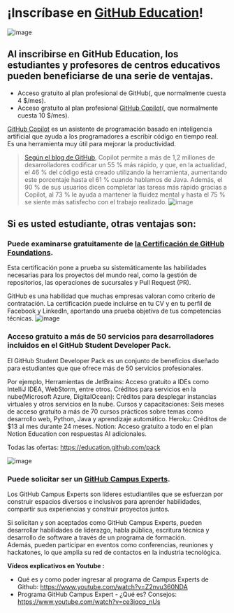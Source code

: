 # ¡Inscríbase en [GitHub Education](https://docs.github.com/es/education)!
![image](https://github.com/user-attachments/assets/a83c0f5d-c30f-439c-88ea-79969796ef56)
## Al inscribirse en GitHub Education, los estudiantes y profesores de centros educativos pueden beneficiarse de una serie de ventajas.
- Acceso gratuito al plan profesional de GitHub(, que normalmente cuesta 4 $/mes).
- Acceso gratuito al plan profesional [GitHub Copilot](https://www.youtube.com/watch?v=jsHAyBmFZlo&t=266s)(, que normalmente cuesta 10 $/mes).

[GitHub Copilot](https://www.youtube.com/watch?v=jsHAyBmFZlo&t=266s) es un asistente de programación basado en inteligencia artificial que ayuda a los programadores a escribir código en tiempo real. 
<br>Es una herramienta muy útil para mejorar la productividad.
> [Según el blog de GitHub](https://github.blog/news-insights/product-news/github-copilot-for-business-is-now-available/), Copilot permite a más de 1,2 millones de desarrolladores codificar un 55 % más rápido, y que, en la actualidad, el 46 % del código está creado utilizando la herramienta, aumentando este porcentaje hasta el 61 % cuando hablamos de Java. Además, el 90 % de sus usuarios dicen completar las tareas más rápido gracias a Copilot, al 73 % le ayuda a mantener la fluidez mental y hasta el 75 % se siente más satisfecho con el trabajo realizado.
> ![image](https://github.com/user-attachments/assets/1cbcb54b-97be-4824-975f-769a9ca176a8)


## **Si es usted estudiante**, otras ventajas son: 

### Puede examinarse gratuitamente de [la Certificación de GitHub Foundations](https://docs.github.com/es/get-started/showcase-your-expertise-with-github-certifications/about-github-certifications).
Esta certificación pone a prueba su sistemáticamente las habilidades necesarias para los proyectos del mundo real, como la gestión de repositorios, las operaciones de sucursales y Pull Request (PR).

GitHub es una habilidad que muchas empresas valoran como criterio de contratación.
La certificación puede incluirse en tu CV y en tu perfil de Facebook y LinkedIn, aportando una prueba objetiva de tus competencias técnicas.
![image](https://github.com/user-attachments/assets/ead97c4f-f1a5-40d0-af59-2e158f3aca03)

### Acceso gratuito a más de 50 servicios para desarrolladores incluidos en el GitHub Student Developer Pack.
El GitHub Student Developer Pack es un conjunto de beneficios diseñado para estudiantes que que ofrece más de 50 servicios profesionales.

Por ejemplo, 
Herramientas de JetBrains: Acceso gratuito a IDEs como IntelliJ IDEA, WebStorm, entre otros.
Créditos para servicios en la nube(Microsoft Azure, DigitalOcean): Créditos para desplegar instancias virtuales y otros servicios en la nube.
Cursos y capacitaciones: Seis meses de acceso gratuito a más de 70 cursos prácticos sobre temas como desarrollo web, Python, Java y aprendizaje automático.
Heroku: Créditos de $13 al mes durante 24 meses.
Notion: Acceso gratuito a todo en el plan Notion Education con respuestas AI adicionales. 

Todas las ofertas: https://education.github.com/pack

![image](https://github.com/user-attachments/assets/187da7a8-93e9-4473-9103-4aac5d1ee521)


### Puede solicitar ser un [GitHub Campus Experts](https://docs.github.com/es/education/explore-the-benefits-of-teaching-and-learning-with-github-education/use-github-at-your-educational-institution/about-github-campus-experts).
Los GitHub Campus Experts son líderes estudiantiles que se esfuerzan por construir espacios diversos e inclusivos para aprender habilidades, compartir sus experiencias y construir proyectos juntos.

Si solicitan y son aceptados como GitHub Campus Experts, pueden desarrollar habilidades de liderazgo, habla pública, escritura técnica y desarrollo de software a través de un programa de formación.
<br>Además, pueden participar en eventos como conferencias, reuniones y hackatones, lo que amplía su red de contactos en la industria tecnológica.

**Vídeos explicativos en Youtube :**
- Qué es y como poder ingresar al programa de Campus Experts de Github: https://www.youtube.com/watch?v=Z2nvu360NDA
- Programa GitHub Campus Expert - ¿Qué es? Consejos: https://www.youtube.com/watch?v=ce3iqcq_nUs
